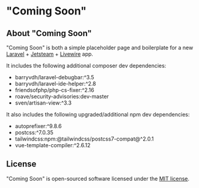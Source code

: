 # "Coming Soon"

## About "Coming Soon"

"Coming Soon" is both a simple placeholder page and boilerplate for a 
new [Laravel](https://laravel.com) + 
[Jetsteam](https://jetstream.laravel.com) + 
[Livewire](https://laravel-livewire.com/) app.

It includes the following additional composer dev dependencies:
* barryvdh/laravel-debugbar:^3.5
* barryvdh/laravel-ide-helper:^2.8
* friendsofphp/php-cs-fixer:^2.16
* roave/security-advisories:dev-master
* sven/artisan-view:^3.3

It also includes the following upgraded/additional npm dev dependencies:   
* autoprefixer:^9.8.6
* postcss:^7.0.35
* tailwindcss:npm:@tailwindcss/postcss7-compat@^2.0.1
* vue-template-compiler:^2.6.12

## License

"Coming Soon" is open-sourced software licensed under the [MIT license](https://opensource.org/licenses/MIT).
